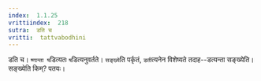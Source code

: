 ```yaml
---
index:  1.1.25
vrittiindex:  218
sutra:  डति च
vritti:  tattvabodhini 
---
```


डति च। `ष्णान्ता ष`डित्यतः `ष`डित्यनुवर्तते। `सङ्ख्ये`ति पर्कृतं, `डती`त्यनेन विशेष्यते तदाह--डत्यन्ता सङ्ख्येति। सङ्ख्येति किम्? पतयः।


